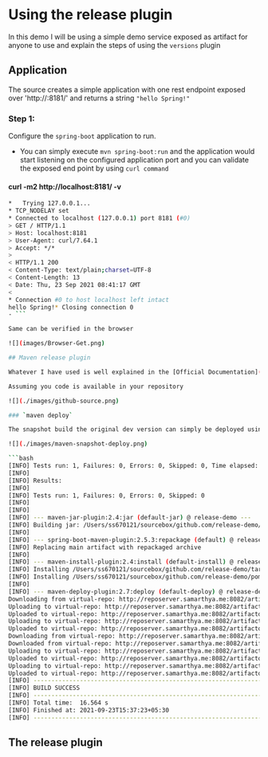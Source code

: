 # Using the release plugin

In this demo I will be using a simple demo service exposed as artifact for anyone to use and explain the steps of using the `versions` plugin

## Application

The source creates a simple application with one rest endpoint exposed over 'http://<localhost>:8181/' and returns a string `"hello Spring!"`
### Step 1:
Configure the `spring-boot` application to run.

- You can simply execute `mvn spring-boot:run` and the application would start listening on the configured application port and you can validate the exposed end point by using `curl command`

#### curl -m2 http://localhost:8181/ -v

```bash
*   Trying 127.0.0.1...
* TCP_NODELAY set
* Connected to localhost (127.0.0.1) port 8181 (#0)
> GET / HTTP/1.1
> Host: localhost:8181
> User-Agent: curl/7.64.1
> Accept: */*
> 
< HTTP/1.1 200 
< Content-Type: text/plain;charset=UTF-8
< Content-Length: 13
< Date: Thu, 23 Sep 2021 08:41:17 GMT
< 
* Connection #0 to host localhost left intact
hello Spring!* Closing connection 0
- ```

Same can be verified in the browser

![](images/Browser-Get.png)

## Maven release plugin

Whatever I have used is well explained in the [Official Documentation](http://maven.apache.org/maven-release/maven-release-plugin/).

Assuming you code is available in your repository

![](./images/github-source.png)

### `maven deploy`

The snapshot build the original dev version can simply be deployed using maven clean deploy

![](./images/maven-snapshot-deploy.png)

```bash
[INFO] Tests run: 1, Failures: 0, Errors: 0, Skipped: 0, Time elapsed: 2.332 s - in me.samarthya.GreetingControllerTest
[INFO] 
[INFO] Results:
[INFO] 
[INFO] Tests run: 1, Failures: 0, Errors: 0, Skipped: 0
[INFO] 
[INFO] 
[INFO] --- maven-jar-plugin:2.4:jar (default-jar) @ release-demo ---
[INFO] Building jar: /Users/ss670121/sourcebox/github.com/release-demo/target/release-demo-1.0-SNAPSHOT.jar
[INFO] 
[INFO] --- spring-boot-maven-plugin:2.5.3:repackage (default) @ release-demo ---
[INFO] Replacing main artifact with repackaged archive
[INFO] 
[INFO] --- maven-install-plugin:2.4:install (default-install) @ release-demo ---
[INFO] Installing /Users/ss670121/sourcebox/github.com/release-demo/target/release-demo-1.0-SNAPSHOT.jar to /Users/ss670121/.m2/repository/me/samarthya/release-demo/1.0-SNAPSHOT/release-demo-1.0-SNAPSHOT.jar
[INFO] Installing /Users/ss670121/sourcebox/github.com/release-demo/pom.xml to /Users/ss670121/.m2/repository/me/samarthya/release-demo/1.0-SNAPSHOT/release-demo-1.0-SNAPSHOT.pom
[INFO] 
[INFO] --- maven-deploy-plugin:2.7:deploy (default-deploy) @ release-demo ---
Downloading from virtual-repo: http://reposerver.samarthya.me:8082/artifactory/virtual-maven-repo/me/samarthya/release-demo/1.0-SNAPSHOT/maven-metadata.xml
Uploading to virtual-repo: http://reposerver.samarthya.me:8082/artifactory/virtual-maven-repo/me/samarthya/release-demo/1.0-SNAPSHOT/release-demo-1.0-20210923.100706-1.jar
Uploaded to virtual-repo: http://reposerver.samarthya.me:8082/artifactory/virtual-maven-repo/me/samarthya/release-demo/1.0-SNAPSHOT/release-demo-1.0-20210923.100706-1.jar (19 MB at 3.1 MB/s)
Uploading to virtual-repo: http://reposerver.samarthya.me:8082/artifactory/virtual-maven-repo/me/samarthya/release-demo/1.0-SNAPSHOT/release-demo-1.0-20210923.100706-1.pom
Uploaded to virtual-repo: http://reposerver.samarthya.me:8082/artifactory/virtual-maven-repo/me/samarthya/release-demo/1.0-SNAPSHOT/release-demo-1.0-20210923.100706-1.pom (5.4 kB at 5.3 kB/s)
Downloading from virtual-repo: http://reposerver.samarthya.me:8082/artifactory/virtual-maven-repo/me/samarthya/release-demo/maven-metadata.xml
Downloaded from virtual-repo: http://reposerver.samarthya.me:8082/artifactory/virtual-maven-repo/me/samarthya/release-demo/maven-metadata.xml (371 B at 806 B/s)
Uploading to virtual-repo: http://reposerver.samarthya.me:8082/artifactory/virtual-maven-repo/me/samarthya/release-demo/1.0-SNAPSHOT/maven-metadata.xml
Uploaded to virtual-repo: http://reposerver.samarthya.me:8082/artifactory/virtual-maven-repo/me/samarthya/release-demo/1.0-SNAPSHOT/maven-metadata.xml (768 B at 853 B/s)
Uploading to virtual-repo: http://reposerver.samarthya.me:8082/artifactory/virtual-maven-repo/me/samarthya/release-demo/maven-metadata.xml
Uploaded to virtual-repo: http://reposerver.samarthya.me:8082/artifactory/virtual-maven-repo/me/samarthya/release-demo/maven-metadata.xml (316 B at 296 B/s)
[INFO] ------------------------------------------------------------------------
[INFO] BUILD SUCCESS
[INFO] ------------------------------------------------------------------------
[INFO] Total time:  16.564 s
[INFO] Finished at: 2021-09-23T15:37:23+05:30
[INFO] ------------------------------------------------------------------------
```

## The release plugin
